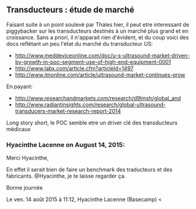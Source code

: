 ## Transducteurs : étude de marché



Faisant suite à un point soulevé par Thales hier, il peut etre interessant de
piggybacker sur les transducteurs destinés à un marché plus grand et en
croissance. Sans a priori, il n'apparait rien d'évident, et du coup voici des
docs reflétant un peu l'état du marché du transducteur US:  

  * <http://www.meddeviceonline.com/doc/u-s-ultrasound-market-driven-by-growth-in-poc-segment-use-of-high-end-equipment-0001>
  * <http://www.labx.com/article.cfm?articleId=1497>
  * <http://www.itnonline.com/article/ultrasound-market-continues-grow>  

En payant:  

  * <http://www.researchandmarkets.com/research/d9lmsh/global_and>
  * <http://www.radiantinsights.com/research/global-ultrasound-transducers-market-research-report-2014>  

  
Long story short, le POC semble etre un driver clé des transducteurs médicaux



### **Hyacinthe Lacenne** on August 14, 2015:



Merci Hyacinthe,  
  
En effet il serait bien de faire un benchmark des traducteurs et des  
fabricants. @Hyacinthe, je te laisse regarder ça.  
  
Bonne journée  
  
Le ven. 14 août 2015 à 11:12, Hyacinthe Lacenne (Basecamp) &lt;



